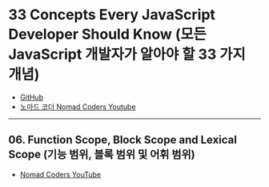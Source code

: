 # 33 Concepts Every JavaScript Developer Should Know (모든 JavaScript 개발자가 알아야 할 33 가지 개념)

- [GitHub](https://github.com/leonardomso/33-js-concepts)
- [노마드 코더 Nomad Coders Youtube](https://www.youtube.com/watch?v=JaHlR1IGLN8&list=PL7jH19IHhOLMmmjrwCi7-dMFVdoU0hhgF)

---

## 06. Function Scope, Block Scope and Lexical Scope (기능 범위, 블록 범위 및 어휘 범위)
- [Nomad Coders YouTube](https://www.youtube.com/watch?v=WrjlQstaCwo&list=PL7jH19IHhOLMmmjrwCi7-dMFVdoU0hhgF&index=5)
